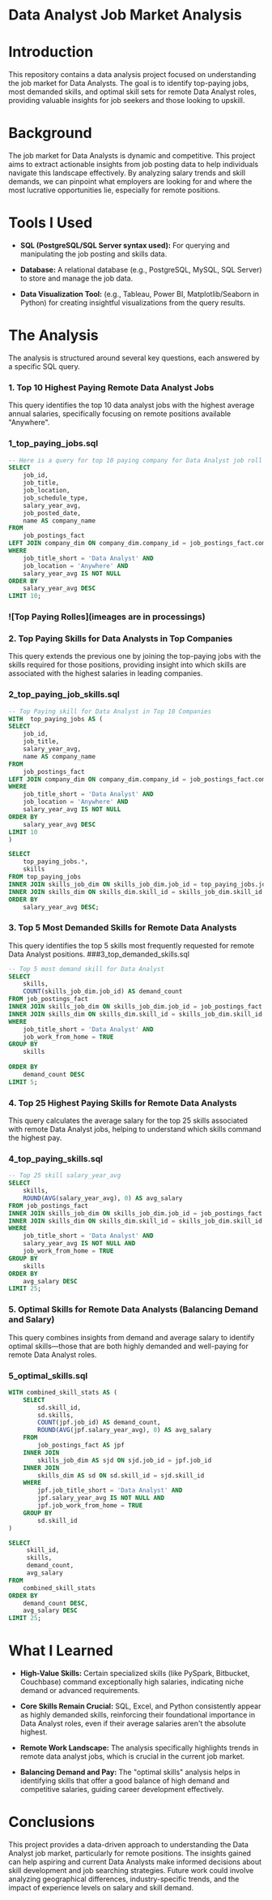 # Data Analyst Job Market Analysis
# Introduction

This repository contains a data analysis project focused on understanding the job market for Data Analysts. The goal is to identify top-paying jobs, most demanded skills, and optimal skill sets for remote Data Analyst roles, providing valuable insights for job seekers and those looking to upskill.

# Background
The job market for Data Analysts is dynamic and competitive. This project aims to extract actionable insights from job posting data to help individuals navigate this landscape effectively. By analyzing salary trends and skill demands, we can pinpoint what employers are looking for and where the most lucrative opportunities lie, especially for remote positions.

# Tools I Used
- **SQL (PostgreSQL/SQL Server syntax used):** For querying and manipulating the job posting and skills data.

- **Database:** A relational database (e.g., PostgreSQL, MySQL, SQL Server) to store and manage the job data.

- **Data Visualization Tool:** (e.g., Tableau, Power BI, Matplotlib/Seaborn in Python) for creating insightful visualizations from the query results.

# The Analysis
The analysis is structured around several key questions, each answered by a specific SQL query.

### 1. Top 10 Highest Paying Remote Data Analyst Jobs
This query identifies the top 10 data analyst jobs with the highest average annual salaries, specifically focusing on remote positions available "Anywhere".

### 1_top_paying_jobs.sql
```sql
-- Here is a query for top 10 paying company for Data Analyst job roll
SELECT
    job_id,
    job_title,
    job_location,
    job_schedule_type,
    salary_year_avg,
    job_posted_date,
    name AS company_name
FROM 
    job_postings_fact
LEFT JOIN company_dim ON company_dim.company_id = job_postings_fact.company_id
WHERE
    job_title_short = 'Data Analyst' AND
    job_location = 'Anywhere' AND
    salary_year_avg IS NOT NULL
ORDER BY
    salary_year_avg DESC
LIMIT 10;
```
### ![Top Paying Rolles](imeages are in processings)
### 2. Top Paying Skills for Data Analysts in Top Companies
This query extends the previous one by joining the top-paying jobs with the skills required for those positions, providing insight into which skills are associated with the highest salaries in leading companies.
### 2_top_paying_job_skills.sql
```sql
-- Top Paying skill for Data Analyst in Top 10 Companies
WITH  top_paying_jobs AS (
SELECT
    job_id,
    job_title,
    salary_year_avg,
    name AS company_name
FROM 
    job_postings_fact
LEFT JOIN company_dim ON company_dim.company_id = job_postings_fact.company_id
WHERE
    job_title_short = 'Data Analyst' AND
    job_location = 'Anywhere' AND
    salary_year_avg IS NOT NULL
ORDER BY
    salary_year_avg DESC
LIMIT 10
)

SELECT 
    top_paying_jobs.*,
    skills
FROM top_paying_jobs
INNER JOIN skills_job_dim ON skills_job_dim.job_id = top_paying_jobs.job_id
INNER JOIN skills_dim ON skills_dim.skill_id = skills_job_dim.skill_id
ORDER BY
    salary_year_avg DESC;
```
### 3. Top 5 Most Demanded Skills for Remote Data Analysts
This query identifies the top 5 skills most frequently requested for remote Data Analyst positions.
###3_top_demanded_skills.sql
```sql
-- Top 5 most demand skill for Data Analyst
SELECT 
    skills,
    COUNT(skills_job_dim.job_id) AS demand_count
FROM job_postings_fact
INNER JOIN skills_job_dim ON skills_job_dim.job_id = job_postings_fact.job_id
INNER JOIN skills_dim ON skills_dim.skill_id = skills_job_dim.skill_id
WHERE
    job_title_short = 'Data Analyst' AND
    job_work_from_home = TRUE
GROUP BY
    skills
    
ORDER BY
    demand_count DESC
LIMIT 5;
```
### 4. Top 25 Highest Paying Skills for Remote Data Analysts
This query calculates the average salary for the top 25 skills associated with remote Data Analyst jobs, helping to understand which skills command the highest pay.
### 4_top_paying_skills.sql
```sql
-- Top 25 skill salary_year_avg 
SELECT 
    skills,
    ROUND(AVG(salary_year_avg), 0) AS avg_salary
FROM job_postings_fact
INNER JOIN skills_job_dim ON skills_job_dim.job_id = job_postings_fact.job_id
INNER JOIN skills_dim ON skills_dim.skill_id = skills_job_dim.skill_id
WHERE
    job_title_short = 'Data Analyst' AND
    salary_year_avg IS NOT NULL AND
    job_work_from_home = TRUE
GROUP BY
    skills  
ORDER BY
    avg_salary DESC
LIMIT 25;
```
### 5. Optimal Skills for Remote Data Analysts (Balancing Demand and Salary)
This query combines insights from demand and average salary to identify optimal skills—those that are both highly demanded and well-paying for remote Data Analyst roles.
### 5_optimal_skills.sql
```sql
WITH combined_skill_stats AS (
    SELECT 
        sd.skill_id,
        sd.skills,
        COUNT(jpf.job_id) AS demand_count,
        ROUND(AVG(jpf.salary_year_avg), 0) AS avg_salary
    FROM 
        job_postings_fact AS jpf
    INNER JOIN 
        skills_job_dim AS sjd ON sjd.job_id = jpf.job_id
    INNER JOIN 
        skills_dim AS sd ON sd.skill_id = sjd.skill_id
    WHERE
        jpf.job_title_short = 'Data Analyst' AND
        jpf.salary_year_avg IS NOT NULL AND
        jpf.job_work_from_home = TRUE
    GROUP BY
        sd.skill_id 
)

SELECT
     skill_id,
     skills,
     demand_count,
     avg_salary
FROM
    combined_skill_stats
ORDER BY
    demand_count DESC,
    avg_salary DESC
LIMIT 25;
```
# What I Learned
- **High-Value Skills:** Certain specialized skills (like PySpark, Bitbucket, Couchbase) command exceptionally high salaries, indicating niche demand or advanced requirements.

- **Core Skills Remain Crucial:** SQL, Excel, and Python consistently appear as highly demanded skills, reinforcing their foundational importance in Data Analyst roles, even if their average salaries aren't the absolute highest.

- **Remote Work Landscape:** The analysis specifically highlights trends in remote data analyst jobs, which is crucial in the current job market.

- **Balancing Demand and Pay:** The "optimal skills" analysis helps in identifying skills that offer a good balance of high demand and competitive salaries, guiding career development effectively.
# Conclusions
This project provides a data-driven approach to understanding the Data Analyst job market, particularly for remote positions. The insights gained can help aspiring and current Data Analysts make informed decisions about skill development and job searching strategies. Future work could involve analyzing geographical differences, industry-specific trends, and the impact of experience levels on salary and skill demand.
